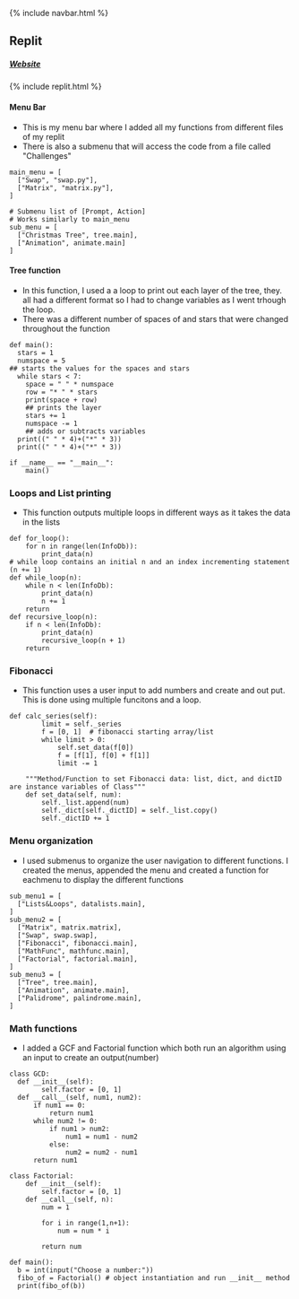 {% include navbar.html %}

## Replit

##### [Website](https://replit.com/@PaulDiPasquale/RepoTri3#main.py)


{% include replit.html %}


#### Menu Bar
- This is my menu bar where I added all my functions from different files of my replit
- There is also a submenu that will access the code from a file called "Challenges"

```
main_menu = [
  ["Swap", "swap.py"],
  ["Matrix", "matrix.py"],
]

# Submenu list of [Prompt, Action]
# Works similarly to main_menu
sub_menu = [
  ["Christmas Tree", tree.main],
  ["Animation", animate.main]
]
```

#### Tree function
- In this function, I used a a loop to print out each layer of the tree, they. all had a different format so I had to change variables as I went trhough the loop.
- There was a different number of spaces of and stars that were changed throughout the function

```
def main():
  stars = 1
  numspace = 5
## starts the values for the spaces and stars
  while stars < 7:
    space = " " * numspace
    row = "* " * stars
    print(space + row)
    ## prints the layer
    stars += 1
    numspace -= 1
    ## adds or subtracts variables
  print((" " * 4)+("*" * 3))
  print((" " * 4)+("*" * 3))

if __name__ == "__main__":
    main() 
   ```

### Loops and List printing
- This function outputs multiple loops in different ways as it takes the data in the lists
```
def for_loop():
    for n in range(len(InfoDb)):
        print_data(n)
# while loop contains an initial n and an index incrementing statement (n += 1)
def while_loop(n):
    while n < len(InfoDb):
        print_data(n)
        n += 1
    return
def recursive_loop(n):
    if n < len(InfoDb):
        print_data(n)
        recursive_loop(n + 1)
    return
```

### Fibonacci
- This function uses a user input to add numbers and create and out put. This is done using multiple funcitons and a loop.
```
def calc_series(self):
        limit = self._series
        f = [0, 1]  # fibonacci starting array/list
        while limit > 0:
            self.set_data(f[0])
            f = [f[1], f[0] + f[1]]
            limit -= 1

    """Method/Function to set Fibonacci data: list, dict, and dictID are instance variables of Class"""
    def set_data(self, num):
        self._list.append(num)
        self._dict[self._dictID] = self._list.copy()
        self._dictID += 1
```
### Menu organization
- I used submenus to organize the user navigation to different functions. I created the menus, appended the menu and created a function for eachmenu to display the different functions

```
sub_menu1 = [
  ["Lists&Loops", datalists.main],
]
sub_menu2 = [
  ["Matrix", matrix.matrix],
  ["Swap", swap.swap],
  ["Fibonacci", fibonacci.main],
  ["MathFunc", mathfunc.main],
  ["Factorial", factorial.main],
]
sub_menu3 = [
  ["Tree", tree.main],
  ["Animation", animate.main],
  ["Palidrome", palindrome.main],
]
```

### Math functions
- I added a GCF and Factorial function which both run an algorithm using an input to create an output(number)

```
class GCD:
  def __init__(self):
        self.factor = [0, 1]
  def __call__(self, num1, num2):
      if num1 == 0:
          return num1
      while num2 != 0:
          if num1 > num2:
              num1 = num1 - num2
          else:
              num2 = num2 - num1
      return num1

class Factorial:
    def __init__(self):
        self.factor = [0, 1]
    def __call__(self, n):
        num = 1
        
        for i in range(1,n+1):
        	num = num * i

        return num
      
def main():
  b = int(input("Choose a number:"))
  fibo_of = Factorial() # object instantiation and run __init__ method
  print(fibo_of(b))
```
